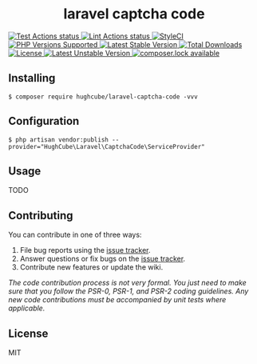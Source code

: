 <h1 align="center"> laravel captcha code </h1>

<p>
    <a href="https://github.com/hughcube-php/laravel-captcha-code/actions?query=workflow%3ATest">
        <img src="https://github.com/hughcube-php/laravel-captcha-code/workflows/Test/badge.svg" alt="Test Actions status">
    </a>
    <a href="https://github.com/hughcube-php/laravel-captcha-code/actions?query=workflow%3ALint">
        <img src="https://github.com/hughcube-php/laravel-captcha-code/workflows/Lint/badge.svg" alt="Lint Actions status">
    </a>
    <a href="https://styleci.io/repos/217659566">
        <img src="https://github.styleci.io/repos/217659566/shield?branch=master" alt="StyleCI">
    </a>
    <a href="https://github.com/hughcube-php/laravel-captcha-code">
        <img src="https://img.shields.io/badge/php-%3E%3D%207.0-8892BF.svg" alt="PHP Versions Supported">
    </a>
    <a href="https://packagist.org/packages/hughcube/laravel-captcha-code">
        <img src="https://poser.pugx.org/hughcube-php/laravel-captcha-code/version" alt="Latest Stable Version">
    </a>
    <a href="https://packagist.org/packages/hughcube/laravel-captcha-code">
        <img src="https://poser.pugx.org/hughcube-php/laravel-captcha-code/downloads" alt="Total Downloads">
    </a>
    <a href="https://github.com/hughcube-php/laravel-captcha-code/blob/master/LICENSE">
        <img src="https://img.shields.io/badge/license-MIT-428f7e.svg" alt="License">
    </a>
    <a href="https://packagist.org/packages/hughcube/laravel-captcha-code">
        <img src="https://poser.pugx.org/hughcube-php/laravel-captcha-code/v/unstable" alt="Latest Unstable Version">
    </a>
    <a href="https://packagist.org/packages/hughcube/laravel-captcha-code">
        <img src="https://poser.pugx.org/hughcube-php/laravel-captcha-code/composerlock" alt="composer.lock available">
    </a>
</p>

## Installing

```shell
$ composer require hughcube/laravel-captcha-code -vvv
```

## Configuration

```shell
$ php artisan vendor:publish --provider="HughCube\Laravel\CaptchaCode\ServiceProvider"
```

## Usage

TODO

## Contributing

You can contribute in one of three ways:

1. File bug reports using the [issue tracker](https://github.com/hughcube-php/package/issues).
2. Answer questions or fix bugs on the [issue tracker](https://github.com/hughcube-php/package/issues).
3. Contribute new features or update the wiki.

_The code contribution process is not very formal. You just need to make sure that you follow the PSR-0, PSR-1, and PSR-2 coding guidelines. Any new code contributions must be accompanied by unit tests where applicable._

## License

MIT